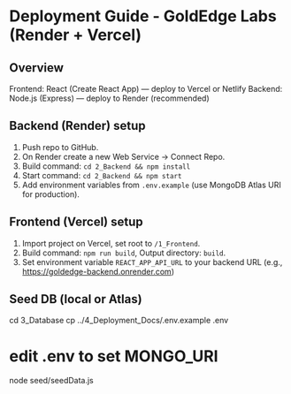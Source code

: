 # Deployment Guide - GoldEdge Labs (Render + Vercel)

## Overview
Frontend: React (Create React App) — deploy to Vercel or Netlify
Backend: Node.js (Express) — deploy to Render (recommended)

## Backend (Render) setup
1. Push repo to GitHub.
2. On Render create a new Web Service -> Connect Repo.
3. Build command: `cd 2_Backend && npm install`
4. Start command: `cd 2_Backend && npm start`
5. Add environment variables from `.env.example` (use MongoDB Atlas URI for production).

## Frontend (Vercel) setup
1. Import project on Vercel, set root to `/1_Frontend`.
2. Build command: `npm run build`, Output directory: `build`.
3. Set environment variable `REACT_APP_API_URL` to your backend URL (e.g., https://goldedge-backend.onrender.com)

## Seed DB (local or Atlas)
cd 3_Database
cp ../4_Deployment_Docs/.env.example .env
# edit .env to set MONGO_URI
node seed/seedData.js


